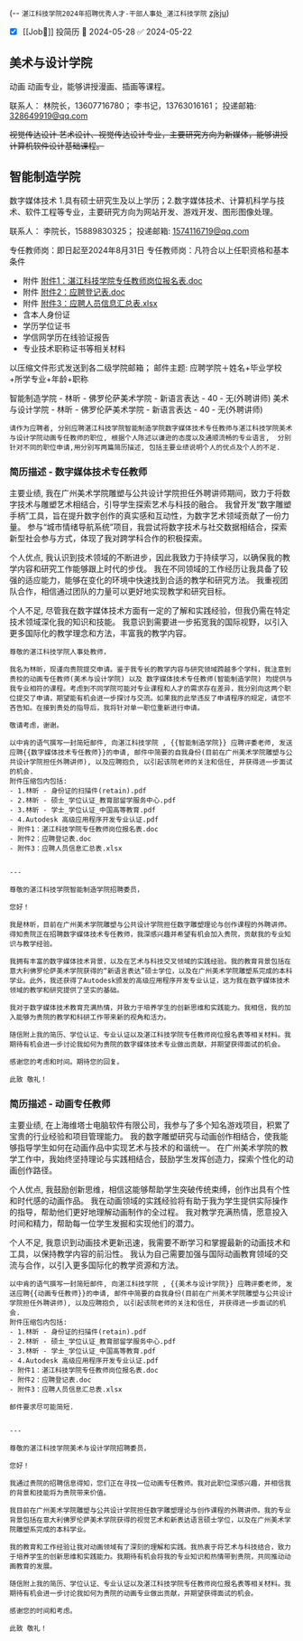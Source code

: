 (-- `湛江科技学院2024年招聘优秀人才-干部人事处_湛江科技学院` [zjkju](https://www.zjkju.edu.cn/zzrsc/info/1152/1823.htm))


- [x] [[Job👔]] 投简历 📅 2024-05-28 ✅ 2024-05-22


## 美术与设计学院

动画
动画专业，能够讲授漫画、插画等课程。

联系人：
林院长，13607716780；
李书记，13763016161；
投递邮箱: 328649919@qq.com

~~视觉传达设计
艺术设计、视觉传达设计专业，主要研究方向为新媒体，能够讲授计算机软件设计基础课程。~~


## 智能制造学院

数字媒体技术
1.具有硕士研究生及以上学历；2.数字媒体技术、计算机科学与技术、软件工程等专业，主要研究方向为网站开发、游戏开发、图形图像处理。

联系人：
李院长，15889830325；
投递邮箱: 1574116719@qq.com


专任教师岗：即日起至2024年8月31日
专任教师岗：凡符合以上任职资格和基本条件

- 附件 [附件1：湛江科技学院专任教师岗位报名表.doc](https://www.zjkju.edu.cn/system/_content/download.jsp?urltype=news.DownloadAttachUrl&owner=1660180071&wbfileid=11431128)
- 附件 [附件2：应聘登记表.doc](https://www.zjkju.edu.cn/system/_content/download.jsp?urltype=news.DownloadAttachUrl&owner=1660180071&wbfileid=11431127) 
- 附件 [附件3：应聘人员信息汇总表.xlsx](https://www.zjkju.edu.cn/system/_content/download.jsp?urltype=news.DownloadAttachUrl&owner=1660180071&wbfileid=11431126) 
- 含本人身份证
- 学历学位证书
- 学信网学历在线验证报告
- 专业技术职称证书等相关材料

以压缩文件形式发送到各二级学院邮箱；
邮件主题: 应聘学院＋姓名+毕业学校+所学专业+年龄+职称

智能制造学院 - 林昕 - 佛罗伦萨美术学院 - 新语言表达 - 40 - 无(外聘讲师)
美术与设计学院  - 林昕 - 佛罗伦萨美术学院 - 新语言表达 - 40 - 无(外聘讲师)


```
请作为应聘者, 分别应聘湛江科技学院智能制造学院数字媒体技术专任教师与湛江科技学院美术与设计学院动画专任教师的职位, 根据个人陈述以谦逊的态度以及通顺流畅的专业语言,  分别针对不同的职位申请,用分别写两篇简历描述, 包括主要业绩说明个人的优点及个人的不足.
```

### 简历描述 - 数字媒体技术专任教师

主要业绩,
我在广州美术学院雕塑与公共设计学院担任外聘讲师期间，致力于将数字技术与雕塑艺术相结合，引导学生探索艺术与科技的融合。
我曾开发“数字雕塑手柄”工具，旨在提升数字创作的真实感和互动性，为数字艺术领域贡献了一份力量。
参与“城市情绪导航系统”项目，我尝试将数字技术与社交数据相结合，探索新型社会参与方式，体现了我对跨学科合作的积极探索。

个人优点,
我认识到技术领域的不断进步，因此我致力于持续学习，以确保我的教学内容和研究工作能够跟上时代的步伐。
我在不同领域的工作经历让我具备了较强的适应能力，能够在变化的环境中快速找到合适的教学和研究方法。
我重视团队合作，相信通过团队的力量可以更好地实现教学和研究目标。

个人不足,
尽管我在数字媒体技术方面有一定的了解和实践经验，但我仍需在特定技术领域深化我的知识和技能。
我意识到需要进一步拓宽我的国际视野，以引入更多国际化的教学理念和方法，丰富我的教学内容。

```
尊敬的湛江科技学院人事处教师，  

我名为林昕，现谨向贵院提交申请。鉴于我专长的教学内容与研究领域跨越多个学科，我注意到贵校的动画专任教师(美术与设计学院) 以及 数字媒体技术专任教师(智能制造学院) 均提供与我专业相符的课程。考虑到不同学院可能对专业课程和人才的需求存在差异，我分别向这两个职位提交了申请，期望能有机会进一步探讨与交流。如果我的此举违反了申请程序的规定，请您不吝告知。在接到贵处的指导后，我将针对单一职位重新进行申请。  
  
敬请考虑，谢谢。
```

```
以中肯的语气撰写一封简短邮件, 向湛江科技学院 , {{智能制造学院}} 应聘评委老师, 发送应聘{{数字媒体技术专任教师}}的申请, 邮件中简要的自我身份(目前在广州美术学院雕塑与公共设计学院担任外聘讲师), 以及应聘抱负, 以引起该院老师的关注和信任, 并获得进一步面试的机会. 
附件压缩包内包括:
- 1.林昕 - 身份证的扫描件(retain).pdf 
- 2.林昕 - 硕士_学位认证_教育部留学服务中心.pdf 
- 3.林昕 - 学士_学位认证_中国高等教育.pdf 
- 4.Autodesk 高级应用程序开发专业认证.pdf 
- 附件1：湛江科技学院专任教师岗位报名表.doc 
- 附件2：应聘登记表.doc 
- 附件3：应聘人员信息汇总表.xlsx


---

尊敬的湛江科技学院智能制造学院招聘委员，

您好！

我是林昕，目前在广州美术学院雕塑与公共设计学院担任数字雕塑理论与创作课程的外聘讲师。得知贵院正在招聘数字媒体技术专任教师，我深感兴趣并希望有机会加入贵院，贡献我的专业知识与教学经验。

我拥有丰富的数字媒体技术背景，以及在艺术与科技交叉领域的实践经验。我的教育背景包括在意大利佛罗伦萨美术学院获得的“新语言表达”硕士学位，以及在广州美术学院雕塑系完成的本科学业。此外，我还获得了Autodesk颁发的高级应用程序开发专业认证，这为我在数字媒体技术领域的教学和研究提供了坚实的基础。

我对于数字媒体技术教育充满热情，并致力于培养学生的创新思维和实践能力。我相信，我的加入能够为贵院的教学和科研工作带来新的视角和活力。

随信附上我的简历、学位认证、专业认证以及湛江科技学院专任教师岗位报名表等相关材料。我期待有机会进一步讨论我如何为贵院的数字媒体技术专业做出贡献，并期望获得面试的机会。

感谢您的考虑和时间。期待您的回复。

此致 敬礼！

```


### 简历描述 - 动画专任教师


主要业绩,
在上海维塔士电脑软件有限公司，我参与了多个知名游戏项目，积累了宝贵的行业经验和项目管理能力。
我的数字雕塑研究与动画创作相结合，使我能够指导学生如何在动画作品中实现艺术与技术的和谐统一。
在广州美术学院的教学工作中，我始终坚持理论与实践相结合，鼓励学生发挥创造力，探索个性化的动画创作路径。

个人优点,
我鼓励创新思维，相信这能够帮助学生突破传统束缚，创作出具有个性和时代感的动画作品。
我在动画领域的实践经验将有助于我为学生提供实际操作的指导，帮助他们更好地理解动画制作的全过程。
我对教学充满热情，愿意投入时间和精力，帮助每一位学生发掘和实现他们的潜力。

个人不足,
我意识到动画技术更新迅速，我需要不断学习和掌握最新的动画技术和工具，以保持教学内容的前沿性。
我认为自己需要加强与国际动画教育领域的交流与合作，以引入更多国际化的教学资源和方法。


```
以中肯的语气撰写一封简短邮件, 向湛江科技学院 , {{美术与设计学院}} 应聘评委老师, 发送应聘{{动画专任教师}}的申请, 邮件中简要的自我身份(目前在广州美术学院雕塑与公共设计学院担任外聘讲师), 以及应聘抱负, 以引起该院老师的关注和信任, 并获得进一步面试的机会. 
附件压缩包内包括:
- 1.林昕 - 身份证的扫描件(retain).pdf 
- 2.林昕 - 硕士_学位认证_教育部留学服务中心.pdf 
- 3.林昕 - 学士_学位认证_中国高等教育.pdf 
- 4.Autodesk 高级应用程序开发专业认证.pdf 
- 附件1：湛江科技学院专任教师岗位报名表.doc 
- 附件2：应聘登记表.doc 
- 附件3：应聘人员信息汇总表.xlsx

邮件要求尽可能简短.


---

尊敬的湛江科技学院美术与设计学院招聘委员，

您好！

我通过贵院的招聘信息得知，您们正在寻找一位动画专任教师。我对此职位深感兴趣，并相信我的背景和技能将为贵院带来价值。

我目前在广州美术学院雕塑与公共设计学院担任数字雕塑理论与创作课程的外聘讲师。我的专业背景包括在意大利佛罗伦萨美术学院获得的视觉艺术和新表达语言硕士学位，以及在广州美术学院雕塑系完成的本科学业。

我的教育和工作经验让我对动画领域有了深刻的理解和实践。我热衷于将艺术与科技结合，致力于培养学生的创新思维和实践能力。我期待有机会将我的专业知识和热情带到贵院，共同推动动画教育的发展。

随信附上我的简历、学位认证、专业认证以及湛江科技学院专任教师岗位报名表等相关材料。我期待有机会进一步讨论我如何为贵院的动画专业做出贡献，并期望获得面试的机会。

感谢您的时间和考虑。

此致 敬礼！
```